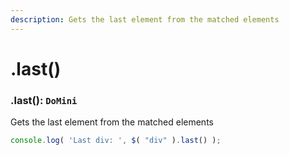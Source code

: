 ```yaml
---
description: Gets the last element from the matched elements
---
```


# .last()

### .last(): ``DoMini``
Gets the last element from the matched elements
```javascript
console.log( 'Last div: ', $( "div" ).last() );
```